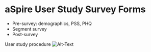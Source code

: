 # aSpire User Study Survey Forms
- Pre-survey: demographics, PSS, PHQ
- Segment survey
- Post-survey

User study procedure
![Alt-Text](https://user-images.githubusercontent.com/3894400/93042902-46fb9000-f68b-11ea-9bf3-d742e4fd06ee.png)

